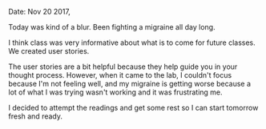 Date: Nov 20 2017,

Today was kind of a blur. Been fighting a migraine all day long.

I think class was very informative about what is to come for future classes. We created user stories.

The user stories are a bit helpful because they help guide you in your thought process. However, when it came to the lab, I couldn't focus because I'm not feeling well, and my migraine is getting worse because a lot of what I was trying wasn't working and it was frustrating me.

I decided to attempt the readings and get some rest so I can start tomorrow fresh and ready. 
